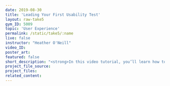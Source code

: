 ```yaml
---
date: 2019-08-30
title: 'Leading Your First Usability Test'
layout: raw-take5
gym_ID: 5009
topic: 'User Experience'
permalink: /static/take5/:name
live: false
instructor: "Heather O'Neill"
video_ID:
poster_art:
featured: false
short_description: "<strong>In this video tutorial, you’ll learn how to lorem your ipsum with CSS.</strong> Lorem ipsum dolor sit amet, consetetur sadipscing elitr, sed diam nonumy eirmod tempor invidunt ut labore et dolore magna aliquyam erat, sed diam voluptua."
project_file_source:
project_files:
related_content:
---
```

